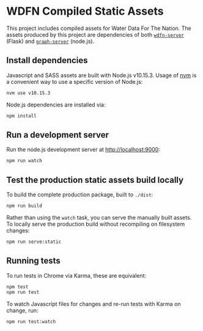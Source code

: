# WDFN Compiled Static Assets

This project includes compiled assets for Water Data For The Nation. The assets
produced by this project are dependencies of both [`wdfn-server`](../wdfn-server) (Flask) and
[`graph-server`](../graph-server) (node.js).

## Install dependencies

Javascript and SASS assets are built with Node.js v10.15.3. Usage of
[nvm](https://github.com/creationix/nvm) is a convenient way to use a specific
version of Node.js:

```bash
nvm use v10.15.3
```

Node.js dependencies are installed via:

```bash
npm install
```

## Run a development server

Run the node.js development server at
[http://localhost:9000](http://localhost:9000):

```bash
npm run watch
```

## Test the production static assets build locally

To build the complete production package, built to `./dist`:

```bash
npm run build
```

Rather than using the `watch` task, you can serve the manually built assets.
To locally serve the production build without recompiling on filesystem
changes:

```bash
npm run serve:static
```

## Running tests

To run tests in Chrome via Karma, these are equivalent:

```bash
npm test
npm run test
```

To watch Javascript files for changes and re-run tests with Karma on change,
run:

```bash
npm run test:watch
```
